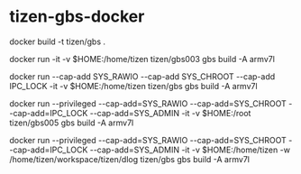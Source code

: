 # tizen-gbs-docker  

docker build -t tizen/gbs .  


docker run  -it  -v $HOME:/home/tizen tizen/gbs003 gbs build -A armv7l  



docker run --cap-add SYS_RAWIO --cap-add SYS_CHROOT --cap-add IPC_LOCK -it  -v $HOME:/home/tizen tizen/gbs gbs build -A armv7l  

docker run --privileged --cap-add=SYS_RAWIO --cap-add=SYS_CHROOT --cap-add=IPC_LOCK --cap-add=SYS_ADMIN -it  -v $HOME:/root tizen/gbs005 gbs build -A armv7l  






docker run --privileged --cap-add=SYS_RAWIO --cap-add=SYS_CHROOT --cap-add=IPC_LOCK --cap-add=SYS_ADMIN -it  -v $HOME:/home/tizen -w /home/tizen/workspace/tizen/dlog tizen/gbs gbs build -A armv7l  

